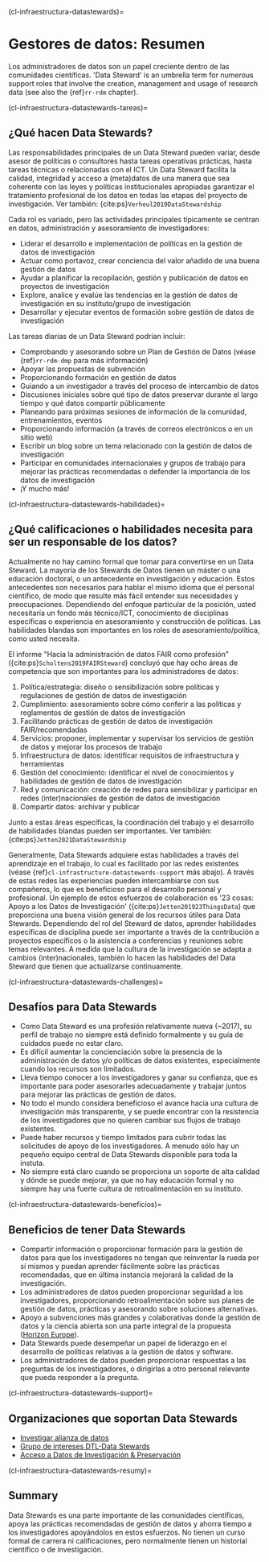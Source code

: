 (cl-infraestructura-datastewards)=
# Gestores de datos: Resumen

Los administradores de datos son un papel creciente dentro de las comunidades científicas. 'Data Steward' is an umbrella term for numerous support roles that involve the creation, management and usage of research data (see also the {ref}`rr-rdm` chapter).

(cl-infraestructura-datastewards-tareas)=
## ¿Qué hacen Data Stewards?
Las responsabilidades principales de un Data Steward pueden variar, desde asesor de políticas o consultores hasta tareas operativas prácticas, hasta tareas técnicas o relacionadas con el ICT. Un Data Steward facilita la calidad, integridad y acceso a (meta)datos de una manera que sea coherente con las leyes y políticas institucionales apropiadas garantizar el tratamiento profesional de los datos en todas las etapas del proyecto de investigación. Ver también: {cite:ps}`Verheul2019DataStewardship`

Cada rol es variado, pero las actividades principales típicamente se centran en datos, administración y asesoramiento de investigadores:
* Liderar el desarrollo e implementación de políticas en la gestión de datos de investigación
* Actuar como portavoz, crear conciencia del valor añadido de una buena gestión de datos
* Ayudar a planificar la recopilación, gestión y publicación de datos en proyectos de investigación
* Explore, analice y evalúe las tendencias en la gestión de datos de investigación en su instituto/grupo de investigación
* Desarrollar y ejecutar eventos de formación sobre gestión de datos de investigación

Las tareas diarias de un Data Steward podrían incluir:
* Comprobando y asesorando sobre un Plan de Gestión de Datos (véase {ref}`rr-rdm-dmp` para más información)
* Apoyar las propuestas de subvención
* Proporcionando formación en gestión de datos
* Guiando a un investigador a través del proceso de intercambio de datos
* Discusiones iniciales sobre qué tipo de datos preservar durante el largo tiempo y qué datos compartir públicamente
* Planeando para próximas sesiones de información de la comunidad, entrenamientos, eventos
* Proporcionando información (a través de correos electrónicos o en un sitio web)
* Escribir un blog sobre un tema relacionado con la gestión de datos de investigación
* Participar en comunidades internacionales y grupos de trabajo para mejorar las prácticas recomendadas o defender la importancia de los datos de investigación
* ¡Y mucho más!


(cl-infraestructura-datastewards-habilidades)=
## ¿Qué calificaciones o habilidades necesita para ser un responsable de los datos?
Actualmente no hay camino formal que tomar para convertirse en un Data Steward. La mayoría de los Stewards de Datos tienen un máster o una educación doctoral, o un antecedente en investigación y educación. Estos antecedentes son necesarios para hablar el mismo idioma que el personal científico, de modo que resulte más fácil entender sus necesidades y preocupaciones. Dependiendo del enfoque particular de la posición, usted necesitaría un fondo más técnico/ICT, conocimiento de disciplinas específicas o experiencia en asesoramiento y construcción de políticas. Las habilidades blandas son importantes en los roles de asesoramiento/política, como usted necesita.

El informe "Hacia la administración de datos FAIR como profesión" ({cite:ps}`Scholtens2019FAIRSteward`) concluyó que hay ocho áreas de competencia que son importantes para los administradores de datos:
1. Política/estrategia: diseño o sensibilización sobre políticas y regulaciones de gestión de datos de investigación
2. Cumplimiento: asesoramiento sobre cómo conferir a las políticas y reglamentos de gestión de datos de investigación
3. Facilitando prácticas de gestión de datos de investigación FAIR/recomendadas
4. Servicios: proponer, implementar y supervisar los servicios de gestión de datos y mejorar los procesos de trabajo
5. Infraestructura de datos: identificar requisitos de infraestructura y herramientas
6. Gestión del conocimiento: identificar el nivel de conocimientos y habilidades de gestión de datos de investigación
7. Red y comunicación: creación de redes para sensibilizar y participar en redes (inter)nacionales de gestión de datos de investigación
8. Compartir datos: archivar y publicar

Junto a estas áreas específicas, la coordinación del trabajo y el desarrollo de habilidades blandas pueden ser importantes. Ver también: {cite:ps}`Jetten2021DataStewardship`

Generalmente, Data Stewards adquiere estas habilidades a través del aprendizaje en el trabajo, lo cual es facilitado por las redes existentes (véase {ref}`cl-infrastructure-datastewards-support` más abajo). A través de estas redes las experiencias pueden intercambiarse con sus compañeros, lo que es beneficioso para el desarrollo personal y profesional. Un ejemplo de estos esfuerzos de colaboración es '23 cosas: Apoyo a los Datos de Investigación' ({cite:ps}`Jetten201923ThingsData`) que proporciona una buena visión general de los recursos útiles para Data Stewards. Dependiendo del rol del Steward de datos, aprender habilidades específicas de disciplina puede ser importante a través de la contribución a proyectos específicos o la asistencia a conferencias y reuniones sobre temas relevantes. A medida que la cultura de la investigación se adapta a cambios (inter)nacionales, también lo hacen las habilidades del Data Steward que tienen que actualizarse continuamente.


(cl-infraestructura-datastewards-challenges)=
## Desafíos para Data Stewards
* Como Data Steward es una profesión relativamente nueva (~2017), su perfil de trabajo no siempre está definido formalmente y su guía de cuidados puede no estar claro.
* Es difícil aumentar la concienciación sobre la presencia de la administración de datos y/o políticas de datos existentes, especialmente cuando los recursos son limitados.
* Lleva tiempo conocer a los investigadores y ganar su confianza, que es importante para poder asesorarles adecuadamente y trabajar juntos para mejorar las prácticas de gestión de datos.
* No todo el mundo considera beneficioso el avance hacia una cultura de investigación más transparente, y se puede encontrar con la resistencia de los investigadores que no quieren cambiar sus flujos de trabajo existentes.
* Puede haber recursos y tiempo limitados para cubrir todas las solicitudes de apoyo de los investigadores. A menudo sólo hay un pequeño equipo central de Data Stewards disponible para toda la instuta.
* No siempre está claro cuando se proporciona un soporte de alta calidad y dónde se puede mejorar, ya que no hay educación formal y no siempre hay una fuerte cultura de retroalimentación en su instituto.

(cl-infraestructura-datastewards-beneficios)=
## Beneficios de tener Data Stewards
* Compartir información o proporcionar formación para la gestión de datos para que los investigadores no tengan que reinventar la rueda por sí mismos y puedan aprender fácilmente sobre las prácticas recomendadas, que en última instancia mejorará la calidad de la investigación.
* Los administradores de datos pueden proporcionar seguridad a los investigadores, proporcionando retroalimentación sobre sus planes de gestión de datos, prácticas y asesorando sobre soluciones alternativas.
* Apoyo a subvenciones más grandes y colaborativas donde la gestión de datos y la ciencia abierta son una parte integral de la propuesta ([Horizon Europe](https://ec.europa.eu/info/research-and-innovation/funding/funding-opportunities/funding-programmes-and-open-calls/horizon-europe_en)).
* Data Stewards puede desempeñar un papel de liderazgo en el desarrollo de políticas relativas a la gestión de datos y software.
* Los administradores de datos pueden proporcionar respuestas a las preguntas de los investigadores, o dirigirlas a otro personal relevante que pueda responder a la pregunta.

(cl-infraestructura-datastewards-support)=
## Organizaciones que soportan Data Stewards
* [Investigar alianza de datos](https://www.rd-alliance.org/)
* [Grupo de intereses DTL-Data Stewards](https://www.dtls.nl/about/community/interest-groups/data-stewards-interest-group/)
* [Acceso a Datos de Investigación & Preservación](https://rdapassociation.org/)


(cl-infraestructura-datastewards-resumy)=
## Summary
Data Stewards es una parte importante de las comunidades científicas, apoya las prácticas recomendadas de gestión de datos y ahorra tiempo a los investigadores apoyándolos en estos esfuerzos. No tienen un curso formal de carrera ni calificaciones, pero normalmente tienen un historial científico o de investigación.


<!-- 
> See the [style guide](https://the-turing-way.netlify.app/community-handbook/style/style-crossref.html) for The Turing Way's recommendations on cross referencing.
> To include an image in your writing, use the MyST directive shown below. 
> Remember to add your image to the `figures` [folder](https://github.com/alan-turing-institute/the-turing-way/tree/main/book/website/figures) and use the correct path, else it will not be displayed.

```{figure} ../../figures/image-name.png
---
name: image-name
alt: describe your image for readers who rely on screen readers
---
Your image caption here
```

> To include code blocks, simply enclose your code in three sets of backticks shown below.

```
def simple_function():
    pass
```

> To include an admonition or to highlight a block of text that exists slightly apart from the narrative of your section, use the directive shown below. Jupyter Book's [documentation](https://jupyterbook.org/content/content-blocks.html#) has other useful examples.

```{note}
Here is a note!
```




<!-- IMPORTANT!

- Use this template to create your chapter's subchapters.
- Refrain from writing very long subchapters as readers may be unwilling to read them. Rather, you should split long subchapters into smaller subchapters if necessary.



BEFORE YOU GO

- Have a look at the Style Guide and the Maintaining Consistency chapters to ensure that you have followed the relevant recommendations on
  - Avoiding HTML
  - Consecutive headers
  - Labels and cross referencing
  - Using images
  - Latin abbreviations
  - References and citations
  - Title casing
  - Matching headers with reference in table of content

-->
